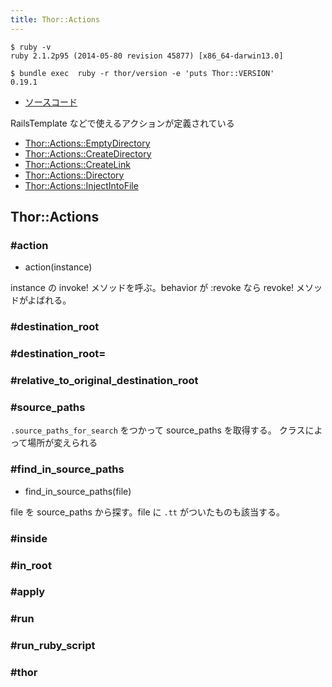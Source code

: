 ```yaml
---
title: Thor::Actions
---
```


```
$ ruby -v
ruby 2.1.2p95 (2014-05-80 revision 45877) [x86_64-darwin13.0]
```

```
$ bundle exec  ruby -r thor/version -e 'puts Thor::VERSION'
0.19.1
```

* [ソースコード](https://github.com/erikhuda/thor/blob/master/lib/thor/actions.rb)

RailsTemplate などで使えるアクションが定義されている

* [Thor::Actions::EmptyDirectory](/thor/actions/empty_directory)
* [Thor::Actions::CreateDirectory](/thor/actions/create_directory)
* [Thor::Actions::CreateLink](/thor/actions/create_link)
* [Thor::Actions::Directory](/thor/actions/directory)
* [Thor::Actions::InjectIntoFile](/thor/actions/inject_into_file)

Thor::Actions
---

### #action

* action(instance)

instance の invoke! メソッドを呼ぶ。behavior が :revoke なら revoke! メソッドがよばれる。

### #destination_root

### #destination_root=

### #relative_to_original_destination_root

### #source_paths

`.source_paths_for_search` をつかって source_paths を取得する。
クラスによって場所が変えられる

### #find_in_source_paths

* find_in_source_paths(file)

file を source_paths から探す。file に `.tt` がついたものも該当する。

### #inside

### #in_root

### #apply

### #run

### #run_ruby_script

### #thor

